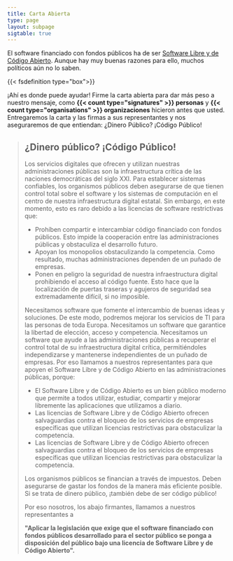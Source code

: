```yaml
---
title: Carta Abierta
type: page
layout: subpage
sigtable: true
---
```


El software financiado con fondos públicos ha de ser [Software Libre y de Código Abierto][fs]. Aunque hay muy buenas razones para ello, muchos políticos aún no lo saben.

{{< fsdefinition type="box">}}

¡Ahí es donde puede ayudar! Firme la carta abierta para dar más peso a nuestro mensaje, como **{{< count type="signatures" >}} personas** y **{{< count type="organisations" >}} organizaciones** hicieron antes que usted. Entregaremos la carta y las firmas a sus representantes y nos aseguraremos de que entiendan: ¿Dinero Público? ¡Código Público!

> ## ¿Dinero público? ¡Código Público!
> 
> Los servicios digitales que ofrecen y utilizan nuestras administraciones públicas son la infraestructura crítica de las naciones democráticas del siglo XXI. Para establecer sistemas confiables, los organismos públicos deben asegurarse de que tienen control total sobre el software y los sistemas de computación en el centro de nuestra infraestructura digital estatal. Sin embargo, en este momento, esto es raro debido a las licencias de software restrictivas que:
> 
> * Prohíben compartir e intercambiar código financiado con fondos públicos. Esto impide la cooperación entre las administraciones públicas y obstaculiza el desarrollo futuro.
> * Apoyan los monopolios obstaculizando la competencia. Como resultado, muchas administraciones dependen de un puñado de empresas.
> * Ponen en peligro la seguridad de nuestra infraestructura digital prohibiendo el acceso al código fuente. Esto hace que la localización de puertas traseras y agujeros de seguridad sea extremadamente difícil, si no imposible.
> 
> Necesitamos software que fomente el intercambio de buenas ideas y soluciones. De este modo, podremos mejorar los servicios de TI para las personas de toda Europa. Necesitamos un software que garantice la libertad de elección, acceso y competencia. Necesitamos un software que ayude a las administraciones públicas a recuperar el control total de su infraestructura digital crítica, permitiéndoles independizarse y mantenerse independientes de un puñado de empresas. Por eso llamamos a nuestros representantes para que apoyen el Software Libre y de Código Abierto en las administraciones públicas, porque:
> 
> * El Software Libre y de Código Abierto es un bien público moderno que permite a todos utilizar, estudiar, compartir y mejorar libremente las aplicaciones que utilizamos a diario.
> * Las licencias de Software Libre y de Código Abierto ofrecen salvaguardias contra el bloqueo de los servicios de empresas específicas que utilizan licencias restrictivas para obstaculizar la competencia.
> * Las licencias de Software Libre y de Código Abierto ofrecen salvaguardias contra el bloqueo de los servicios de empresas específicas que utilizan licencias restrictivas para obstaculizar la competencia.
> 
> Los organismos públicos se financian a través de impuestos. Deben asegurarse de gastar los fondos de la manera más eficiente posible. Si se trata de dinero público, ¡también debe de ser código público!
> 
> Por eso nosotros, los abajo firmantes, llamamos a nuestros representantes a
> 
> **"Aplicar la legislación que exige que el software financiado con fondos públicos desarrollado para el sector público se ponga a disposición del público bajo una licencia de Software Libre y de Código Abierto".**

[fs]: https://fsfe.org/freesoftware/basics/summary.html "El Software Libre otorga a todo el mundo el derecho a usar, entender, adaptar y compartir software. Estos derechos ayudan a apoyar otras libertades fundamentales como la libertad de expresión, de prensa y la privacidad."